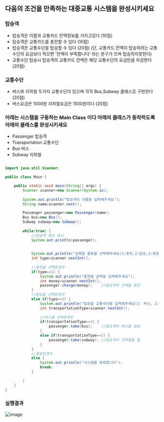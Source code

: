 
## 다음의 조건을 만족하는 대중교통 시스템을 완성시키세요

### 탑승객
- 탑승객은 이름과 교통카드 잔액정보를 가지고있다 (10점)
- 탑승객은 교통카드를 충전할 수 있다 (10점)
- 탑승객은 교통수단을 탑승할 수 있다 (20점)
(단, 교통카드 잔액이 탑승하려는 교통수단의 요금보다 적으면 '잔액이 부족합니다' 라는 문구가 뜨며 탑승하지못한다)
- 교통수단 탑승시 탑승객의 교통카드 잔액은 해당 교통수단의 요금만큼 차감한다 (20점)

### 교통수단
- 버스와 지하철 두가지 교통수단이 있으며 각각 Bus,Subway 클래스로 구현한다 (20점)
- 버스요금은 1000원 지하철요금은 1500원이다 (20점)




### 아래는 시스템을 구동하는 Main Class 이다 아래의 클래스가 동작하도록 아래의 클래스를 완성시키세요
- Passenger 탑승객
- Transportation 교통수단
- Bus 버스
- Subway 지하철
``` java

import java.util.Scanner;

public class Main {

	public static void main(String[] args) {
		Scanner scanner=new Scanner(System.in);
		
		System.out.println("탑승객의 이름을 입력해주세요");
		String name=scanner.next();

		Passenger passenger=new Passenger(name);
		Bus bus=new Bus();
		Subway subway=new Subway();
		
		while(true) {
			//탑승객 정보 표시
			System.out.println(passenger);
			
			
			System.out.println("실행할 활동을 선택해주세요(1:충전,2:탑승,3:종료)");
			int type=scanner.nextInt();
			
			//충전을 선택한경우
			if(type==1) {
				System.out.println("충전할 금액을 입력해주세요");
				int money=scanner.nextInt();
				passenger.charge(money);	//탑승객의 잔액을 충전
			}
			//탑승을 선택한경우
			else if(type==2) {
				System.out.println("탑승할 교통수단을 입력해주세요(1: 버스, 2:지하철)");
				int transportationType=scanner.nextInt();
				
				//버스를 선택한경우
				if(transportationType==1) {
					passenger.take(bus);	//탑승객이 버스를 탑승
				}
				else if(transportationType==2) {
					passenger.take(subway);	//탑승객이 지하철을 탑
				}
			}
			//종료인경우
			else {
				System.out.println("시스템을 종료합니다");
				break;
			}
			
		}
	}
}
```

### 실행결과
![image](https://user-images.githubusercontent.com/21700482/173219868-4dec93f4-5730-4019-a2ce-01f0ad0ebd4e.png)
